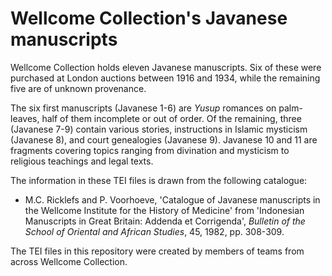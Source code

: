 # Wellcome Collection's Javanese manuscripts

Wellcome Collection holds eleven Javanese manuscripts. Six of these were purchased at London auctions between 1916 and 1934, while the remaining five are of unknown provenance.

The six first manuscripts (Javanese 1-6) are *Yusup* romances on palm-leaves, half of them incomplete or out of order. Of the remaining, three (Javanese 7-9) contain various stories, instructions in Islamic mysticism (Javanese 8), and court genealogies (Javanese 9). Javanese 10 and 11 are fragments covering topics ranging from divination and mysticism to religious teachings and legal texts.

The information in these TEI files is drawn from the following catalogue:

* M.C. Ricklefs and P. Voorhoeve, 'Catalogue of Javanese manuscripts in the Wellcome Institute for the History of Medicine' from 'Indonesian Manuscripts in Great Britain: Addenda et Corrigenda', *Bulletin of the School of Oriental and African Studies*, 45, 1982, pp. 308-309.

The TEI files in this repository were created by members of teams from across Wellcome Collection.
